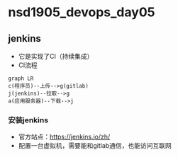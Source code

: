 # nsd1905_devops_day05

## jenkins

- 它是实现了CI（持续集成）
- CI流程

```mermaid
graph LR
c(程序员)--上传-->g(gitlab)
j(jenkins)--拉取-->g
a(应用服务器)--下载-->j
```

### 安装jenkins

- 官方站点：https://jenkins.io/zh/
- 配置一台虚拟机，需要能和gitlab通信，也能访问互联网









